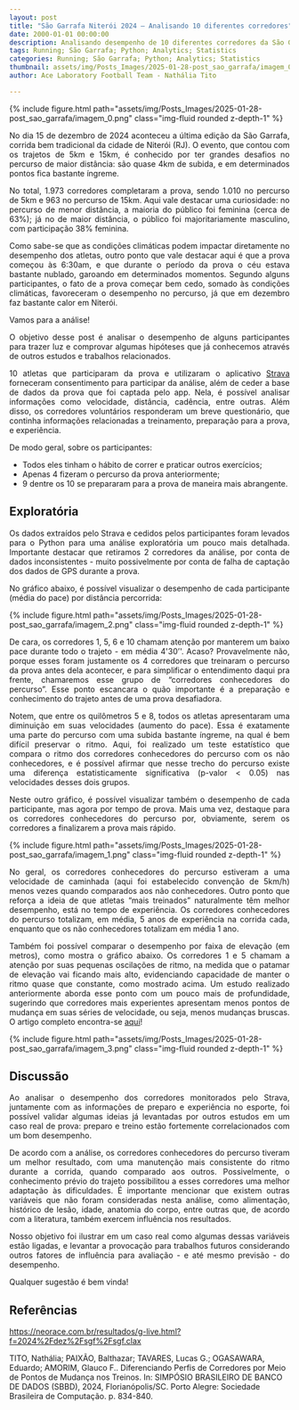 ```yaml
---
layout: post
title: "São Garrafa Niterói 2024 – Analisando 10 diferentes corredores"
date: 2000-01-01 00:00:00
description: Analisando desempenho de 10 diferentes corredores da São Garrafa 2024
tags: Running; São Garrafa; Python; Analytics; Statistics
categories: Running; São Garrafa; Python; Analytics; Statistics
thumbnail: assets/img/Posts_Images/2025-01-28-post_sao_garrafa/imagem_0.png
author: Ace Laboratory Football Team - Nathália Tito

---
```


{% include figure.html path="assets/img/Posts_Images/2025-01-28-post_sao_garrafa/imagem_0.png" class="img-fluid rounded z-depth-1" %}

<p align="justify">
No dia 15 de dezembro de 2024 aconteceu a última edição da São Garrafa, corrida bem tradicional da cidade de Niterói (RJ). O evento, que contou com os trajetos de 5km e 15km, é conhecido por ter grandes desafios no percurso de maior distância: são quase 4km de subida, e em determinados pontos fica bastante íngreme.
</p>

<p align="justify">
No total, 1.973 corredores completaram a prova, sendo 1.010 no percurso de 5km e 963 no percurso de 15km. Aqui vale destacar uma curiosidade: no percurso de menor distância, a maioria do público foi feminina (cerca de 63%); já no de maior distância, o público foi majoritariamente masculino, com participação 38% feminina.
</p>

<p align="justify">
Como sabe-se que as condições climáticas podem impactar diretamente no desempenho dos atletas, outro ponto que vale destacar aqui é que a prova começou às 6:30am, e que durante o período da prova o céu estava bastante nublado, garoando em determinados momentos. Segundo alguns participantes, o fato de a prova começar bem cedo, somado às condições climáticas, favoreceram o desempenho no percurso, já que em dezembro faz bastante calor em Niterói.
</p>

Vamos para a análise!

<p align="justify">
O objetivo desse post é analisar o desempenho de alguns participantes para trazer luz e comprovar algumas hipóteses que já conhecemos através de outros estudos e trabalhos relacionados.
</p>

<p align="justify">
10 atletas que participaram da prova e utilizaram o aplicativo <a href="https://www.strava.com/">Strava</a> forneceram consentimento para participar da análise, além de ceder a base de dados da prova que foi captada pelo app. Nela, é possível analisar informações como velocidade, distância, cadência, entre outras. Além disso, os corredores voluntários responderam um breve questionário, que continha informações relacionadas a treinamento, preparação para a prova, e experiência.
</p>

De modo geral, sobre os participantes:

<ul>
    <li>Todos eles tinham o hábito de correr e praticar outros exercícios;</li>
    <li>Apenas 4 fizeram o percurso da prova anteriormente;</li>
    <li>9 dentre os 10 se prepararam para a prova de maneira mais abrangente.</li>
</ul>

<h2>Exploratória</h2>

<p align="justify">
Os dados extraídos pelo Strava e cedidos pelos participantes foram levados para o Python para uma análise exploratória um pouco mais detalhada. Importante destacar que retiramos 2 corredores da análise, por conta de dados inconsistentes - muito possivelmente por conta de falha de captação dos dados de GPS durante a prova.
</p>

<p align="justify">
No gráfico abaixo, é possível visualizar o desempenho de cada participante (média do pace) por distância percorrida:
</p>

{% include figure.html path="assets/img/Posts_Images/2025-01-28-post_sao_garrafa/imagem_2.png" class="img-fluid rounded z-depth-1" %}

<p align="justify">
De cara, os corredores 1, 5, 6 e 10 chamam atenção por manterem um baixo pace durante todo o trajeto - em média 4'30’'. Acaso? Provavelmente não, porque esses foram justamente os 4 corredores que treinaram o percurso da prova antes dela acontecer, e para simplificar o entendimento daqui pra frente, chamaremos esse grupo de “corredores conhecedores do percurso”. Esse ponto escancara o quão importante é a preparação e conhecimento do trajeto antes de uma prova desafiadora.
</p>

<p align="justify">
Notem, que entre os quilômetros 5 e 8, todos os atletas apresentaram uma diminuição em suas velocidades (aumento do pace). Essa é exatamente uma parte do percurso com uma subida bastante íngreme, na qual é bem difícil preservar o ritmo. Aqui, foi realizado um teste estatístico que compara o ritmo dos corredores conhecedores do percurso com os não conhecedores, e é possível afirmar que nesse trecho do percurso existe uma diferença estatisticamente significativa (p-valor < 0.05) nas velocidades desses dois grupos.
</p>

<p align="justify">
Neste outro gráfico, é possível visualizar também o desempenho de cada participante, mas agora por tempo de prova. Mais uma vez, destaque para os corredores conhecedores do percurso por, obviamente, serem os corredores a finalizarem a prova mais rápido.
</p>

{% include figure.html path="assets/img/Posts_Images/2025-01-28-post_sao_garrafa/imagem_1.png" class="img-fluid rounded z-depth-1" %}

<p align="justify">
No geral, os corredores conhecedores do percurso estiveram a uma velocidade de caminhada (aqui foi estabelecido convenção de 5km/h) menos vezes quando comparados aos não conhecedores. Outro ponto que reforça a ideia de que atletas “mais treinados” naturalmente têm melhor desempenho, está no tempo de experiência. Os corredores conhecedores do percurso totalizam, em média, 5 anos de experiência na corrida cada, enquanto que os não conhecedores totalizam em média 1 ano.
</p>

<p align="justify">
Também foi possível comparar o desempenho por faixa de elevação (em metros), como mostra o gráfico abaixo. Os corredores 1 e 5 chamam a atenção por suas pequenas oscilações de ritmo, na medida que o patamar de elevação vai ficando mais alto, evidenciando capacidade de manter o ritmo quase que constante, como mostrado acima. Um estudo realizado anteriormente aborda esse ponto com um pouco mais de profundidade, sugerindo que corredores mais experientes apresentam menos pontos de mudança em suas séries de velocidade, ou seja, menos mudanças bruscas. O artigo completo encontra-se <a href="https://sol.sbc.org.br/index.php/sbbd/article/view/30754">aqui</a>!
</p>

{% include figure.html path="assets/img/Posts_Images/2025-01-28-post_sao_garrafa/imagem_3.png" class="img-fluid rounded z-depth-1" %}

<h2>Discussão</h2>

<p align="justify">
Ao analisar o desempenho dos corredores monitorados pelo Strava, juntamente com as informações de preparo e experiência no esporte, foi possível validar algumas ideias já levantadas por outros estudos em um caso real de prova: preparo e treino estão fortemente correlacionados com um bom desempenho. 
</p>

<p align="justify">
De acordo com a análise, os corredores conhecedores do percurso tiveram um melhor resultado, com uma manutenção mais consistente do ritmo durante a corrida, quando comparado aos outros. Possivelmente, o conhecimento prévio do trajeto possibilitou a esses corredores uma melhor adaptação às dificuldades. É importante mencionar que existem outras variáveis que não foram consideradas nesta análise, como alimentação, histórico de lesão, idade, anatomia do corpo, entre outras que, de acordo com a literatura, também exercem influência nos resultados. 
</p>

<p align="justify">
Nosso objetivo foi ilustrar em um caso real como algumas dessas variáveis estão ligadas, e levantar a provocação para trabalhos futuros considerando outros fatores de influência para avaliação - e até mesmo previsão - do desempenho.
</p>

Qualquer sugestão é bem vinda!

<h2>Referências</h2>

https://neorace.com.br/resultados/g-live.html?f=2024%2Fdez%2Fsgf%2Fsgf.clax

TITO, Nathália; PAIXÃO, Balthazar; TAVARES, Lucas G.; OGASAWARA, Eduardo; AMORIM, Glauco F.. Diferenciando Perfis de Corredores por Meio de Pontos de Mudança nos Treinos. In: SIMPÓSIO BRASILEIRO DE BANCO DE DADOS (SBBD), 2024, Florianópolis/SC. Porto Alegre: Sociedade Brasileira de Computação. p. 834-840.